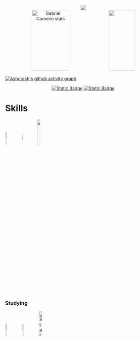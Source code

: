 <div align="center">
  <img src="https://capsule-render.vercel.app/api?type=cylinder&color=0:00072D,100:2A9DF4&height=150&section=header&text=I’m%20Gabriel&animation=blinking&fontSize=90&fontColor=D0EFFF"/>
</div>
<div align="center">
  <img width="49%" height="195px" src="https://github-readme-stats.vercel.app/api?username=GabeMike52&show_icons=true&count_private=true&hide_border=true&title_color=1167B1&icon_color=1167B1&text_color=c9d1d9&bg_color=0d1117"alt="Gabriel Carneiro stats" />
  <img width="41%" height="195px" src="https://github-readme-stats.vercel.app/api/top-langs/?username=GabeMike52&layout=compact&hide_border=true&title_color=1167B1&text_color=1167B1&bg_color=0d1117"/>
</div>

[![Ashutosh's github activity graph](https://github-readme-activity-graph.vercel.app/graph?username=GabeMike52&bg_color=0d1117&color=223BC9&line=067FD0&point=A3C5F1&area=true&hide_border=true)](https://github.com/ashutosh00710/github-readme-activity-graph)

<div align="center">
  <a href="https://www.instagram.com/gabmcarneiro/" target="_blank"><img alt="Static Badge" src="https://img.shields.io/badge/Instagram-%23191970?style=for-the-badge&logo=instagram&logoColor=aliceblue"></a>
  <a href="https://www.linkedin.com/in/gabriel-miqueias-carneiro-13464a226/" target="_blank"><img alt="Static Badge" src="https://img.shields.io/badge/LinkedIn-%23191970?style=for-the-badge&logo=LinkedIn&logoColor=aliceblue"></a>
</div>

<h1>Skills</h1>
<div>
  <a href="https://www.w3schools.com/html/"><img width="10%" src="https://img.shields.io/badge/HTML5-E34F26?style=for-the-badge&logo=html5&logoColor=white"></a>
  <a href="https://www.w3schools.com/css/"><img width="8.9%" src="https://img.shields.io/badge/CSS3-1572B6?style=for-the-badge&logo=css3&logoColor=white"></a>
  <a href="https://developer.mozilla.org/en-US/docs/Web/JavaScript"><img width="14.3%" src="https://img.shields.io/badge/JavaScript-F7DF1E?style=for-the-badge&logo=javascript&logoColor=black"></a>
  <br>
  <h3>Studying</h3>
    <div>
    <a href="https://nodejs.org/en"><img width="10%" src="https://img.shields.io/badge/Node%20-%20NodeJS?style=for-the-badge&logo=node.js&color=black"></a>
    <a href="https://deno.com/"><img width="10%" alt="Static Badge" src="https://img.shields.io/badge/DENO-black?style=for-the-badge&logo=deno&logoSize=auto&color=black"></a>
    <a href="https://www.typescriptlang.org/"><img width="14.3%" alt="Static Badge" src="https://img.shields.io/badge/Typescript-blue?style=for-the-badge&logo=typescript&logoColor=white&logoSize=auto&color=blue"></a>
    </div>
</div>
